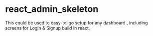 # react_admin_skeleton
This could be used to easy-to-go setup for any dashboard , including screens for Login &amp; Signup build in react.
